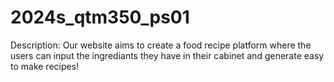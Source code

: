# 2024s_qtm350_ps01

Description: Our website aims to create a food recipe platform where the users can input the ingrediants they have in their cabinet and generate easy to make recipes!
